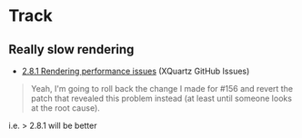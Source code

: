# Track

<!-- ignore
## [Indirect GLX not functioning in some cases](https://github.com/XQuartz/XQuartz/issues/144)

Description of issues with XQuartz 2.8.1 (seems to work better with 2.7.11).

Not *exactly* applying to us, but keep tracking...
-->

## Really slow rendering

- [2.8.1 Rendering performance issues](https://github.com/XQuartz/XQuartz/issues/166) (XQuartz GitHub Issues)

>Yeah, I'm going to roll back the change I made for #156 and revert the patch that revealed this problem instead (at least until someone looks at the root cause).

i.e. > 2.8.1 will be better

